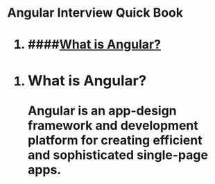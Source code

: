 <H1>Angular Interview Quick Book<H1>
<ol>
    <li>####<a href="what-is-angular">What is Angular?</a></li>
</ol>
<ol>
    <li>
        <h3><a id="user-content-what-is-angular-framework" aria-hidden="true"
                href="#what-is-angular"></a>What is Angular?</h3>
        <p>Angular is an app-design framework and development platform for creating efficient and sophisticated single-page apps.</p>
    </li>
</ol>
